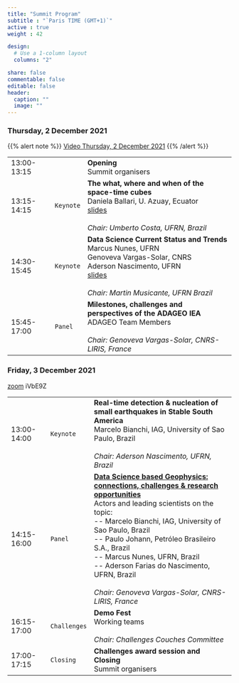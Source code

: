 ```yaml
---
title: "Summit Program"
subtitle : "`Paris TIME (GMT+1)`"
active : true
weight : 42

design:
  # Use a 1-column layout
  columns: "2"

share: false
commentable: false
editable: false
header:
  caption: ""
  image: ""
---
```



### Thursday, 2 December 2021

{{% alert note %}}
[Video Thursday, 2 December 2021](https://youtu.be/auiXN0RZQMU)
{{% /alert %}}

| | | |
|:---|:---|:---|
|13:00-13:15| | **Opening** </br> Summit organisers
|13:15-14:15| `Keynote` | **The what, where and when of the space-time cubes** </br> Daniela Ballari, U. Azuay, Ecuator </br> [slides](https://www.canva.com/design/DAExOLdXE7k/8M0KoZ4zFd3mer0ahZ4uGg/view) </br></br> _Chair: Umberto Costa, UFRN, Brazil_
|14:30-15:45| `Keynote` | **Data Science Current Status and Trends** </br> Marcus Nunes, UFRN </br> Genoveva Vargas-Solar, CNRS </br> Aderson Nascimento, UFRN  </br> [slides](https://drive.google.com/file/d/1LylkId-8AKVz8kbQkI3Dfk1e7Wjvn5Cc/view?usp=sharing) </br></br> _Chair: Martin Musicante, UFRN Brazil_
|15:45-17:00| `Panel`   |  **Milestones, challenges and perspectives of the ADAGEO IEA** </br> ADAGEO Team Members </br></br> _Chair: Genoveva Vargas-Solar, CNRS-LIRIS, France_




### Friday, 3 December 2021
[zoom](https://cnrs.zoom.us/j/92099130852?pwd=MDFWU250OFdidVhBOE81SDgwU1Y0UT09) iVbE9Z


| | | |
|:---|:---|:---|
|13:00-14:00| `Keynote` | **Real-time detection & nucleation of small earthquakes in Stable South America** </br> Marcelo Bianchi, IAG, University of Sao Paulo, Brazil <br><br> _Chair: Aderson Nascimento, UFRN, Brazil_
|14:15-16:00| `Panel` | [**Data Science based Geophysics: connections, challenges & research opportunities**](../panel) </br> Actors and leading scientists on the topic: </br> -- Marcelo Bianchi, IAG, University of Sao Paulo, Brazil </br> -- Paulo Johann, Petróleo Brasileiro S.A., Brazil </br> -- Marcus Nunes, UFRN, Brazil </br> -- Aderson Farias do Nascimento, UFRN, Brazil </br></br> _Chair: Genoveva Vargas-Solar, CNRS-LIRIS, France_
|16:15-17:00| `Challenges` | **Demo Fest** </br> Working teams <br><br> _Chair: Challenges Couches Committee_
|17:00-17:15| `Closing` | **Challenges award session and Closing** </br> Summit organisers
